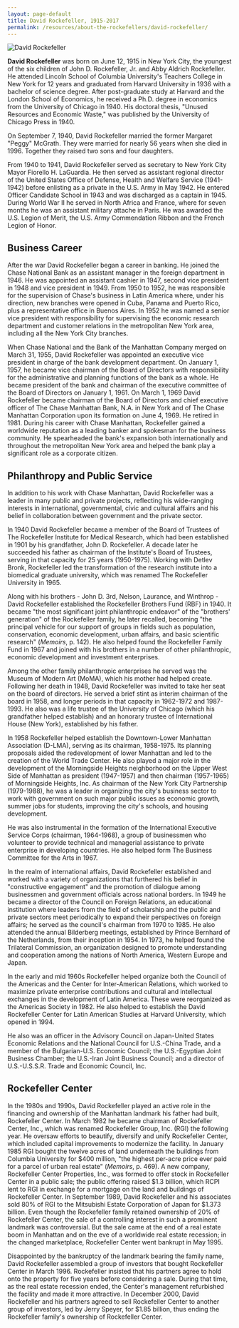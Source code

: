 ```yaml
---
layout: page-default
title: David Rockefeller, 1915-2017
permalink: /resources/about-the-rockefellers/david-rockefeller/
---
```

<div class="bio-page-image"><img alt="David Rockefeller" src="{{site.baseurl}}/assets/img/12_davidrockefeller.png"/></div>

**David Rockefeller** was born on June 12, 1915 in New York City, the youngest of the six children of John D. Rockefeller, Jr. and Abby Aldrich Rockefeller. He attended Lincoln School of Columbia University's Teachers College in New York for 12 years and graduated from Harvard University in 1936 with a bachelor of science degree. After post-graduate study at Harvard and the London School of Economics, he received a Ph.D. degree in economics from the University of Chicago in 1940\. His doctoral thesis, "Unused Resources and Economic Waste," was published by the University of Chicago Press in 1940\.  

On September 7, 1940, David Rockefeller married the former Margaret "Peggy" McGrath. They were married for nearly 56 years when she died in 1996\. Together they raised two sons and four daughters.  

From 1940 to 1941, David Rockefeller served as secretary to New York City Mayor Fiorello H. LaGuardia. He then served as assistant regional director of the United States Office of Defense, Health and Welfare Service (1941-1942) before enlisting as a private in the U.S. Army in May 1942\. He entered Officer Candidate School in 1943 and was discharged as a captain in 1945\. During World War II he served in North Africa and France, where for seven months he was an assistant military attache in Paris. He was awarded the U.S. Legion of Merit, the U.S. Army Commendation Ribbon and the French Legion of Honor.  

## Business Career

After the war David Rockefeller began a career in banking. He joined the Chase National Bank as an assistant manager in the foreign department in 1946\. He was appointed an assistant cashier in 1947, second vice president in 1948 and vice president in 1949\. From 1950 to 1952, he was responsible for the supervision of Chase's business in Latin America where, under his direction, new branches were opened in Cuba, Panama and Puerto Rico, plus a representative office in Buenos Aires. In 1952 he was named a senior vice president with responsibility for supervising the economic research department and customer relations in the metropolitan New York area, including all the New York City branches.  

When Chase National and the Bank of the Manhattan Company merged on March 31, 1955, David Rockefeller was appointed an executive vice president in charge of the bank development department. On January 1, 1957, he became vice chairman of the Board of Directors with responsibility for the administrative and planning functions of the bank as a whole. He became president of the bank and chairman of the executive committee of the Board of Directors on January 1, 1961\. On March 1, 1969 David Rockefeller became chairman of the Board of Directors and chief executive officer of The Chase Manhattan Bank, N.A. in New York and of The Chase Manhattan Corporation upon its formation on June 4, 1969\. He retired in 1981\. During his career with Chase Manhattan, Rockefeller gained a worldwide reputation as a leading banker and spokesman for the business community. He spearheaded the bank's expansion both internationally and throughout the metropolitan New York area and helped the bank play a significant role as a corporate citizen.  

## Philanthropy and Public Service

In addition to his work with Chase Manhattan, David Rockefeller was a leader in many public and private projects, reflecting his wide-ranging interests in international, governmental, civic and cultural affairs and his belief in collaboration between government and the private sector.  

In 1940 David Rockefeller became a member of the Board of Trustees of The Rockefeller Institute for Medical Research, which had been established in 1901 by his grandfather, John D. Rockefeller. A decade later he succeeded his father as chairman of the Institute's Board of Trustees, serving in that capacity for 25 years (1950-1975). Working with Detlev Bronk, Rockefeller led the transformation of the research institute into a biomedical graduate university, which was renamed The Rockefeller University in 1965.  

Along with his brothers - John D. 3rd, Nelson, Laurance, and Winthrop - David Rockefeller established the Rockefeller Brothers Fund (RBF) in 1940\. It became "the most significant joint philanthropic endeavor" of the "brothers' generation" of the Rockefeller family, he later recalled, becoming "the principal vehicle for our support of groups in fields such as population, conservation, economic development, urban affairs, and basic scientific research" (_Memoirs_, p. 142). He also helped found the Rockefeller Family Fund in 1967 and joined with his brothers in a number of other philanthropic, economic development and investment enterprises.  

Among the other family philanthropic enterprises he served was the Museum of Modern Art (MoMA), which his mother had helped create. Following her death in 1948, David Rockefeller was invited to take her seat on the board of directors. He served a brief stint as interim chairman of the board in 1958, and longer periods in that capacity in 1962-1972 and 1987-1993\. He also was a life trustee of the University of Chicago (which his grandfather helped establish) and an honorary trustee of International House (New York), established by his father.  

In 1958 Rockefeller helped establish the Downtown-Lower Manhattan Association (D-LMA), serving as its chairman, 1958-1975\. Its planning proposals aided the redevelopment of lower Manhattan and led to the creation of the World Trade Center. He also played a major role in the development of the Morningside Heights neighborhood on the Upper West Side of Manhattan as president (1947-1957) and then chairman (1957-1965) of Morningside Heights, Inc. As chairman of the New York City Partnership (1979-1988), he was a leader in organizing the city's business sector to work with government on such major public issues as economic growth, summer jobs for students, improving the city's schools, and housing development.  

He was also instrumental in the formation of the International Executive Service Corps (chairman, 1964-1968), a group of businessmen who volunteer to provide technical and managerial assistance to private enterprise in developing countries. He also helped form The Business Committee for the Arts in 1967\.  

In the realm of international affairs, David Rockefeller established and worked with a variety of organizations that furthered his belief in "constructive engagement" and the promotion of dialogue among businessmen and government officials across national borders. In 1949 he became a director of the Council on Foreign Relations, an educational institution where leaders from the field of scholarship and the public and private sectors meet periodically to expand their perspectives on foreign affairs; he served as the council's chairman from 1970 to 1985\. He also attended the annual Bilderberg meetings, established by Prince Bernhard of the Netherlands, from their inception in 1954\. In 1973, he helped found the Trilateral Commission, an organization designed to promote understanding and cooperation among the nations of North America, Western Europe and Japan.  

In the early and mid 1960s Rockefeller helped organize both the Council of the Americas and the Center for Inter-American Relations, which worked to maximize private enterprise contributions and cultural and intellectual exchanges in the development of Latin America. These were reorganized as the Americas Society in 1982\. He also helped to establish the David Rockefeller Center for Latin American Studies at Harvard University, which opened in 1994\.  

He also was an officer in the Advisory Council on Japan-United States Economic Relations and the National Council for U.S.-China Trade, and a member of the Bulgarian-U.S. Economic Council; the U.S.-Egyptian Joint Business Chamber; the U.S.-Iran Joint Business Council; and a director of U.S.-U.S.S.R. Trade and Economic Council, Inc.  

## Rockefeller Center

In the 1980s and 1990s, David Rockefeller played an active role in the financing and ownership of the Manhattan landmark his father had built, Rockefeller Center. In March 1982 he became chairman of Rockefeller Center, Inc., which was renamed Rockefeller Group, Inc. (RGI) the following year. He oversaw efforts to beautify, diversify and unify Rockefeller Center, which included capital improvements to modernize the facility. In January 1985 RGI bought the twelve acres of land underneath the buildings from Columbia University for $400 million, "the highest per-acre price ever paid for a parcel of urban real estate" (_Memoirs_, p. 469). A new company, Rockefeller Center Properties, Inc., was formed to offer stock in Rockefeller Center in a public sale; the public offering raised $1.3 billion, which RCPI lent to RGI in exchange for a mortgage on the land and buildings of Rockefeller Center. In September 1989, David Rockefeller and his associates sold 80% of RGI to the Mitsubishi Estate Corporation of Japan for $1.373 billion. Even though the Rockefeller family retained ownership of 20% of Rockefeller Center, the sale of a controlling interest in such a prominent landmark was controversial. But the sale came at the end of a real estate boom in Manhattan and on the eve of a worldwide real estate recession; in the changed marketplace, Rockefeller Center went bankrupt in May 1995\.  

Disappointed by the bankruptcy of the landmark bearing the family name, David Rockefeller assembled a group of investors that bought Rockefeller Center in March 1996\. Rockefeller insisted that his partners agree to hold onto the property for five years before considering a sale. During that time, as the real estate recession ended, the Center's management refurbished the facility and made it more attractive. In December 2000, David Rockefeller and his partners agreed to sell Rockefeller Center to another group of investors, led by Jerry Speyer, for $1.85 billion, thus ending the Rockefeller family's ownership of Rockefeller Center.  

